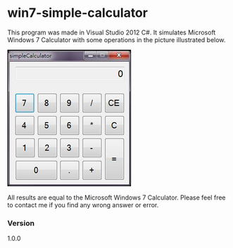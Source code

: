 # win7-simple-calculator

This program was made in Visual Studio 2012 C#. It simulates Microsoft Windows 7 Calculator with some operations in the picture illustrated below.

![alt text](https://raw.githubusercontent.com/chemadent/win7-simple-calculator/master/screenshot.JPG)

All results are equal to the Microsoft Windows 7 Calculator.
Please feel free to contact me if you find any wrong answer or error.

### Version
1.0.0
